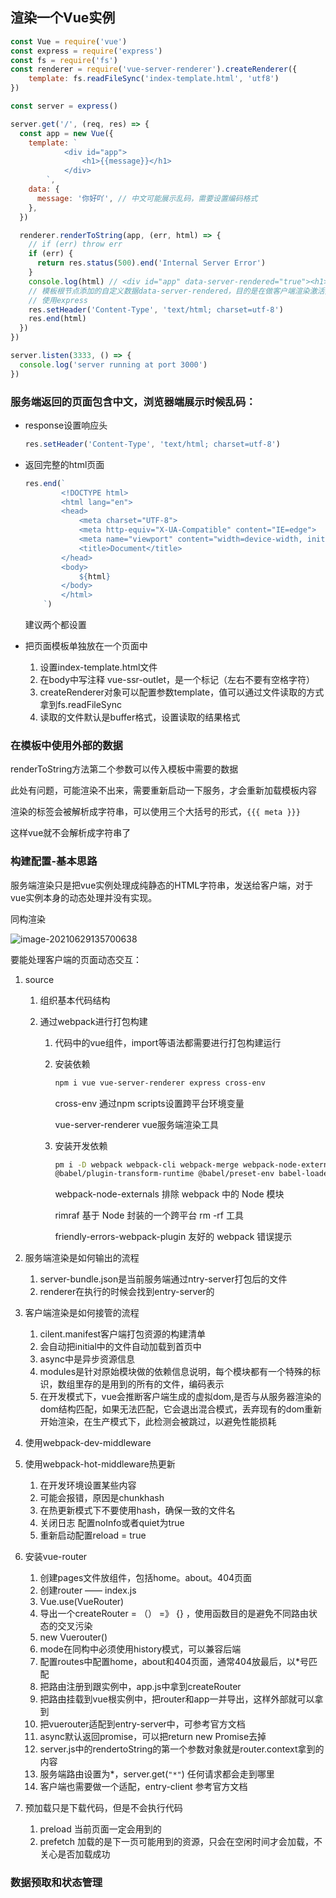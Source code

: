 ## 渲染一个Vue实例

```js
const Vue = require('vue')
const express = require('express')
const fs = require('fs')
const renderer = require('vue-server-renderer').createRenderer({
    template: fs.readFileSync('index-template.html', 'utf8')
})

const server = express()

server.get('/', (req, res) => {
  const app = new Vue({
    template: `
            <div id="app">
                <h1>{{message}}</h1>
            </div>
        `,
    data: {
      message: '你好吖', // 中文可能展示乱码，需要设置编码格式
    },
  })

  renderer.renderToString(app, (err, html) => {
    // if (err) throw err
    if (err) {
      return res.status(500).end('Internal Server Error')
    }
    console.log(html) // <div id="app" data-server-rendered="true"><h1>hello world</h1></div>
    // 模板根节点添加的自定义数据data-server-rendered，目的是在做客户端渲染激活接管的一个入口
    // 使用express
    res.setHeader('Content-Type', 'text/html; charset=utf-8')
    res.end(html)
  })
})

server.listen(3333, () => {
  console.log('server running at port 3000')
})

```



### 服务端返回的页面包含中文，浏览器端展示时候乱码：

* response设置响应头

  ```js
  res.setHeader('Content-Type', 'text/html; charset=utf-8')
  ```

* 返回完整的html页面

  ```js
  res.end(`
          <!DOCTYPE html>
          <html lang="en">
          <head>
              <meta charset="UTF-8">
              <meta http-equiv="X-UA-Compatible" content="IE=edge">
              <meta name="viewport" content="width=device-width, initial-scale=1.0">
              <title>Document</title>
          </head>
          <body>
              ${html}
          </body>
          </html>
      `)
  ```

  建议两个都设置

* 把页面模板单独放在一个页面中

  1. 设置index-template.html文件
  2. 在body中写注释 vue-ssr-outlet，是一个标记（左右不要有空格字符）
  3. createRenderer对象可以配置参数template，值可以通过文件读取的方式拿到fs.readFileSync
  4. 读取的文件默认是buffer格式，设置读取的结果格式

### 在模板中使用外部的数据

renderToString方法第二个参数可以传入模板中需要的数据

此处有问题，可能渲染不出来，需要重新启动一下服务，才会重新加载模板内容

渲染的标签会被解析成字符串，可以使用三个大括号的形式，`{{{ meta }}}`

这样vue就不会解析成字符串了

### 构建配置-基本思路

服务端渲染只是把vue实例处理成纯静态的HTML字符串，发送给客户端，对于vue实例本身的动态处理并没有实现。

同构渲染

![image-20210629135700638](C:\Users\luoli\AppData\Roaming\Typora\typora-user-images\image-20210629135700638.png)

要能处理客户端的页面动态交互：

1. source

   1. 组织基本代码结构

   2. 通过webpack进行打包构建

      1. 代码中的vue组件，import等语法都需要进行打包构建运行

      2. 安装依赖

         ```bash
         npm i vue vue-server-renderer express cross-env
         ```

         cross-env  通过npm scripts设置跨平台环境变量

         vue-server-renderer  vue服务端渲染工具

      3. 安装开发依赖

         ```bash
         pm i -D webpack webpack-cli webpack-merge webpack-node-externals @babel/core
         @babel/plugin-transform-runtime @babel/preset-env babel-loader css-loader url-loader file-loader rimraf vue-loader vue-template-compiler friendly-errors-webpack-plugin
         ```

         webpack-node-externals         排除 webpack 中的 Node 模块

         rimraf                                        基于 Node 封装的一个跨平台 rm -rf 工具

         friendly-errors-webpack-plugin            友好的 webpack 错误提示

2. 服务端渲染是如何输出的流程

   1. server-bundle.json是当前服务端通过ntry-server打包后的文件
   2. renderer在执行的时候会找到entry-server的

3. 客户端渲染是如何接管的流程

   1. cilent.manifest客户端打包资源的构建清单
   2. 会自动把initial中的文件自动加载到首页中
   3. async中是异步资源信息
   4. modules是针对原始模块做的依赖信息说明，每个模块都有一个特殊的标识，数组里存的是用到的所有的文件，编码表示
   5. 在开发模式下，vue会推断客户端生成的虚拟dom,是否与从服务器渲染的dom结构匹配，如果无法匹配，它会退出混合模式，丢弃现有的dom重新开始渲染，在生产模式下，此检测会被跳过，以避免性能损耗

4. 使用webpack-dev-middleware

5. 使用webpack-hot-middleware热更新

   1. 在开发环境设置某些内容
   2. 可能会报错，原因是chunkhash
   3. 在热更新模式下不要使用hash，确保一致的文件名
   4. 关闭日志 配置noInfo或者quiet为true
   5. 重新启动配置reload =  true

6. 安装vue-router

   1. 创建pages文件放组件，包括home。about。404页面
   2. 创建router —— index.js
   3. Vue.use(VueRouter)
   4. 导出一个createRouter = （） =》 {} ，使用函数目的是避免不同路由状态的交叉污染
   5. new Vuerouter()
   6. mode在同构中必须使用history模式，可以兼容后端
   7. 配置routes中配置home，about和404页面，通常404放最后，以*号匹配
   8. 把路由注册到跟实例中，app.js中拿到createRouter
   9. 把路由挂载到vue根实例中，把router和app一并导出，这样外部就可以拿到
   10. 把vuerouter适配到entry-server中，可参考官方文档
   11. async默认返回promise，可以把return new Promise去掉
   12.  server.js中的rendertoString的第一个参数对象就是router.context拿到的内容
   13. 服务端路由设置为*，server.get(`"*"`) 任何请求都会走到哪里
   14. 客户端也需要做一个适配，entry-client  参考官方文档
   
7. 预加载只是下载代码，但是不会执行代码

   1. preload 当前页面一定会用到的
   2. prefetch 加载的是下一页可能用到的资源，只会在空闲时间才会加载，不关心是否加载成功

### 数据预取和状态管理



